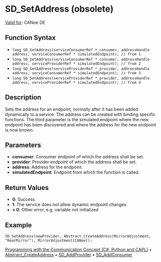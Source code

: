 # SD_SetAddress (obsolete)

[Valid for](../../../Shared/FeatureAvailability.md): CANoe DE

## Function Syntax

- `long SD_SetAddress(serviceConsumerRef * consumer, addressHandle address, serviceConsumerRef * simulatedEndpoint); // from 1`
- `long SD_SetAddress(serviceConsumerRef * consumer, addressHandle address, serviceProviderRef * simulatedEndpoint); // from 2`
- `long SD_SetAddress(serviceProviderRef * provider, addressHandle address, serviceConsumerRef * simulatedEndpoint); // from 3`
- `long SD_SetAddress(serviceProviderRef * provider, addressHandle address, serviceProviderRef * simulatedEndpoint); // from 4`

## Description

Sets the address for an endpoint, normally after it has been added dynamically to a service. The address can be created with binding specific functions. The third parameter is the simulated endpoint where the new endpoint has been discovered and where the address for the new endpoint is now known.

## Parameters

- **consumer**: Consumer endpoint of which the address shall be set.
- **provider**: Provider endpoint of which the address shall be set.
- **address**: Address for the endpoint.
- **simulatedEndpoint**: Endpoint from which the function is called.

## Return Values

- **0**: Success
- **1**: The service does not allow dynamic endpoint changes
- **< 0**: Other error, e.g. variable not initialized

## Example

```plaintext
SD_SetAddress(newProvider, Abstract_CreateAddress(MirrorAdjustment, "RearMirror"), MirrorAdjustment[CANoe]);
```

[Programming with the Communication Concept (C#, Python and CAPL)](../../../CANoeCANalyzer/CommunicationConcept/Programming/CCP.md) • [Abstract_CreateAddress](CAPLfunctionAbstractCreateAddress.md) • [SD_AddProvider](CAPLfunctionSDAddProvider.md) • [SD_AddConsumer](CAPLfunctionSDAddConsumer.md)
